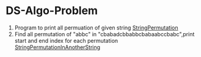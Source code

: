 # DS-Algo-Problem

1. Program to print all permuation of given string [StringPermutation](https://github.com/akeshri/ds-algo-problem/blob/master/src/com/ds/algo/string/StringPermutation.java)
2. Find all permutation of "abbc" in "cbabadcbbabbcbabaabccbabc",print start and end index for each permutation [StringPermutationInAnotherString](https://github.com/akeshri/ds-algo-problem/blob/master/src/com/ds/algo/string/StringPermutationInAnotherString.java)
